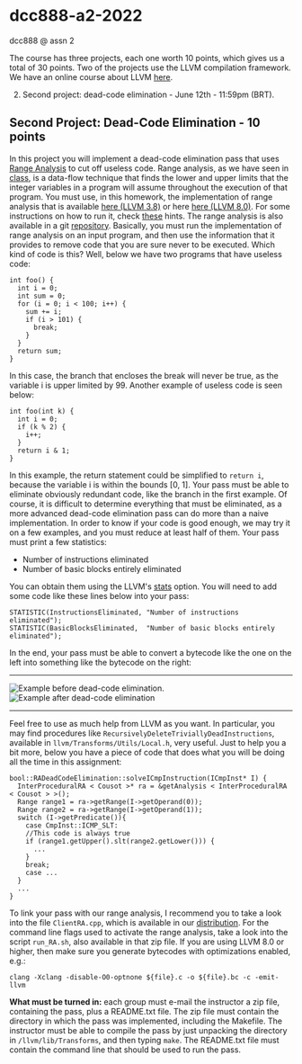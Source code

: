 # dcc888-a2-2022
dcc888 @ assn 2

The course has three projects, each one worth 10 points, which gives us
a total of 30 points. Two of the projects use the LLVM compilation
framework. We have an online course about LLVM
[here](https://youtube.com/playlist?list=PLDSTpI7ZVmVnvqtebWnnI8YeB8bJoGOyv).

2.  Second project: dead-code elimination - June 12th - 11:59pm (BRT).

Second Project: Dead-Code Elimination - 10 points
-------------------------------------------------

In this project you will implement a dead-code elimination pass that
uses [Range
Analysis](http://homepages.dcc.ufmg.br/~fernando/classes/dcc888/ementa/slides/RangeAnalysis.pdf)
to cut off useless code. Range analysis, as we have seen in
[class](http://homepages.dcc.ufmg.br/~fernando/classes/dcc888/ementa/slides/RangeAnalysis.pdf),
is a data-flow technique that finds the lower and upper limits that the
integer variables in a program will assume throughout the execution of
that program. You must use, in this homework, the implementation of
range analysis that is available [here (LLVM
3.8)](https://homepages.dcc.ufmg.br/~fernando/classes/dcc888/assignment/src/RangeAnalysis_LLVM_38.zip)
or here [here (LLVM
8.0)](https://homepages.dcc.ufmg.br/~fernando/classes/dcc888/assignment/src/RangeAnalysis_LLVM_80.zip).
For some instructions on how to run it, check
[these](https://homepages.dcc.ufmg.br/~fernando/classes/dcc888/assignment/images/AngelicaTips.png)
hints. The range analysis is also available in a git
[repository](https://github.com/vhscampos/range-analysis). Basically,
you must run the implementation of range analysis on an input program,
and then use the information that it provides to remove code that you
are sure never to be executed. Which kind of code is this? Well, below
we have two programs that have useless code:

    int foo() {
      int i = 0;
      int sum = 0;
      for (i = 0; i < 100; i++) {
        sum += i;
        if (i > 101) {
          break;
        }
      }
      return sum;
    }

In this case, the branch that encloses the break will never be true, as
the variable i is upper limited by 99. Another example of useless code
is seen below:

    int foo(int k) {
      int i = 0;
      if (k % 2) {
        i++;
      }
      return i & 1;
    }

In this example, the return statement could be simplified to `return i`,
because the variable i is within the bounds \[0, 1\]. Your pass must be
able to eliminate obviously redundant code, like the branch in the first
example. Of course, it is difficult to determine everything that must be
eliminated, as a more advanced dead-code elimination pass can do more
than a naive implementation. In order to know if your code is good
enough, we may try it on a few examples, and you must reduce at least
half of them. Your pass must print a few statistics:

-   Number of instructions eliminated
-   Number of basic blocks entirely eliminated

You can obtain them using the LLVM\'s
[stats](http://llvm.org/docs/ProgrammersManual.html#the-statistic-class-stats-option)
option. You will need to add some code like these lines below into your
pass:

    STATISTIC(InstructionsEliminated, "Number of instructions eliminated");
    STATISTIC(BasicBlocksEliminated,  "Number of basic blocks entirely eliminated");

In the end, your pass must be able to convert a bytecode like the one on
the left into something like the bytecode on the right:

  --------------------------------------------------------------------------------------------------------------------------------------------------------- ---------------------------------------------------------------------------------------------------------------------------------------------------------
  ![Example before dead-code elimination.](https://homepages.dcc.ufmg.br/~fernando/classes/dcc888/assignment/images/originalProg.png)
  ![Example after dead-code elimination](https://homepages.dcc.ufmg.br/~fernando/classes/dcc888/assignment/images/optimizedProg.png)
  --------------------------------------------------------------------------------------------------------------------------------------------------------- ---------------------------------------------------------------------------------------------------------------------------------------------------------

Feel free to use as much help from LLVM as you want. In particular, you
may find procedures like `RecursivelyDeleteTriviallyDeadInstructions`,
available in `llvm/Transforms/Utils/Local.h`, very useful. Just to help
you a bit more, below you have a piece of code that does what you will
be doing all the time in this assignment:

    bool::RADeadCodeElimination::solveICmpInstruction(ICmpInst* I) {
      InterProceduralRA < Cousot >* ra = &getAnalysis < InterProceduralRA < Cousot > >();
      Range range1 = ra->getRange(I->getOperand(0));
      Range range2 = ra->getRange(I->getOperand(1));
      switch (I->getPredicate()){
        case CmpInst::ICMP_SLT:
        //This code is always true
        if (range1.getUpper().slt(range2.getLower())) {
          ...
        }
        break;
        case ...
      }
      ...
    }

To link your pass with our range analysis, I recommend you to take a
look into the file `ClientRA.cpp`, which is available in our
[distribution](https://homepages.dcc.ufmg.br/~fernando/classes/dcc888/assignment/src/RangeAnalysis_LLVM_38.zip).
For the command line flags used to activate the range analysis, take a
look into the script `run_RA.sh`, also available in that zip file. If
you are using LLVM 8.0 or higher, then make sure you generate bytecodes
with optimizations enabled, e.g.:

    clang -Xclang -disable-O0-optnone ${file}.c -o ${file}.bc -c -emit-llvm

**What must be turned in:** each group must e-mail the instructor a zip
file, containing the pass, plus a README.txt file. The zip file must
contain the directory in which the pass was implemented, including the
Makefile. The instructor must be able to compile the pass by just
unpacking the directory in `/llvm/lib/Transforms`, and then typing
`make`. The README.txt file must contain the command line that should be
used to run the pass.